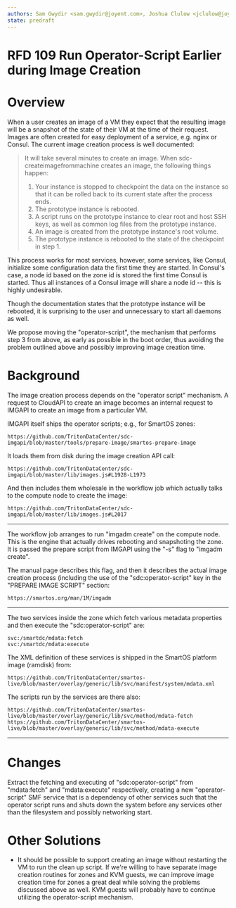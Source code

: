 ```yaml
---
authors: Sam Gwydir <sam.gwydir@joyent.com>, Joshua Clulow <jclulow@joyent.com>
state: predraft
---
```


<!--
    This Source Code Form is subject to the terms of the Mozilla Public
    License, v. 2.0. If a copy of the MPL was not distributed with this
    file, You can obtain one at http://mozilla.org/MPL/2.0/.
-->

<!--
    Copyright 2017 Sam Gwydir
-->

# RFD 109 Run Operator-Script Earlier during Image Creation

# Overview

When a user creates an image of a VM they expect that the resulting image will
be a snapshot of the state of their VM at the time of their request. Images are
often created for easy deployment of a service, e.g. nginx or Consul. The
current image creation process is well documented:

> It will take several minutes to create an image. When  sdc-createimagefrommachine creates an image, the following things happen:
> 
> 1. Your instance is stopped to checkpoint the data on the instance so that it can be rolled back to its current state after the process ends.
> 2. The prototype instance is rebooted. 
> 3. A script runs on the prototype instance to clear root and host SSH keys, as well as common log files from the prototype instance.
> 4. An image is created from the prototype instance's root volume.
> 5. The prototype instance is rebooted to the state of the checkpoint in step 1.

This process works for most services, however, some services, like Consul,
initialize some configuration data the first time they are started. In Consul's
case, a node id based on the zone id is stored the first time Consul is started.
Thus all instances of a Consul image will share a node id -- this is highly
undesirable.

Though the documentation states that the prototype instance will be rebooted, it
is surprising to the user and unnecessary to start all daemons as well.

We propose moving the "operator-script", the mechanism that performs step 3 from
above, as early as possible in the boot order, thus avoiding the problem
outlined above and possibly improving image creation time.

# Background
The image creation process depends on the "operator script"
mechanism.  A request to CloudAPI to create an image becomes an
internal request to IMGAPI to create an image from a particular VM.

IMGAPI itself ships the operator scripts; e.g., for SmartOS zones:

    https://github.com/TritonDataCenter/sdc-imgapi/blob/master/tools/prepare-image/smartos-prepare-image

It loads them from disk during the image creation API call:

    https://github.com/TritonDataCenter/sdc-imgapi/blob/master/lib/images.js#L1928-L1973

And then includes them wholesale in the workflow job which actually
talks to the compute node to create the image:

    https://github.com/TritonDataCenter/sdc-imgapi/blob/master/lib/images.js#L2017

---------

The workflow job arranges to run "imgadm create" on the compute node. This is
the engine that actually drives rebooting and snapshoting the zone. It is passed
the prepare script from IMGAPI using the "-s" flag to "imgadm create".

The manual page describes this flag, and then it describes the actual image
creation process (including the use of the "sdc:operator-script" key in the
"PREPARE IMAGE SCRIPT" section:

    https://smartos.org/man/1M/imgadm

---------

The two services inside the zone which fetch various metadata
properties and then execute the "sdc:operator-script" are:

    svc:/smartdc/mdata:fetch
    svc:/smartdc/mdata:execute

The XML definition of these services is shipped in the SmartOS
platform image (ramdisk) from:

    https://github.com/TritonDataCenter/smartos-live/blob/master/overlay/generic/lib/svc/manifest/system/mdata.xml

The scripts run by the services are there also:

    https://github.com/TritonDataCenter/smartos-live/blob/master/overlay/generic/lib/svc/method/mdata-fetch
    https://github.com/TritonDataCenter/smartos-live/blob/master/overlay/generic/lib/svc/method/mdata-execute

---------

# Changes

Extract the fetching and executing of "sdc:operator-script" from "mdata:fetch"
and "mdata:execute" respectively, creating a new "operator-script" SMF service
that is a dependency of other services such that the operator script runs and
shuts down the system before any services other than the filesystem and possibly
networking start.

# Other Solutions

- It should be possible to support creating an image without restarting the VM
  to run the clean up script. If we're willing to have separate image creation
  routines for zones and KVM guests, we can improve image creation time for
  zones a great deal while solving the problems discussed above as well. KVM
  guests will probably have to continue utilizing the operator-script mechanism.
